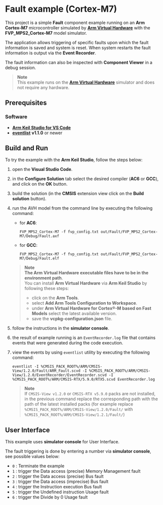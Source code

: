 # Fault example (Cortex-M7)

This project is a simple **Fault** component example running on an **Arm Cortex-M7** microcontroller simulated by
[**Arm Virtual Hardware**](https://www.arm.com/products/development-tools/simulation/virtual-hardware) with the **FVP_MPS2_Cortex-M7** model simulator.

The application allows triggering of specific faults upon which the fault information is saved and system is reset.
When system restarts the fault information is output via the **Event Recorder**.

The fault information can also be inspected with **Component Viewer** in a debug session.

> **Note**  
> This example runs on the [**Arm Virtual Hardware**](https://www.arm.com/products/development-tools/simulation/virtual-hardware) simulator
> and does not require any hardware.

## Prerequisites

### Software

- [**Arm Keil Studio for VS Code**](https://marketplace.visualstudio.com/items?itemName=Arm.keil-studio-pack)
- [**eventlist**](https://github.com/ARM-software/CMSIS-View/releases/tag/tools%2Feventlist%2F1.1.0) **v1.1.0** or newer

## Build and Run

To try the example with the **Arm Keil Studio**, follow the steps below:

 1. open the **Visual Studio Code**.
 2. in the **Configure Solution** tab select the desired compiler (**AC6** or **GCC**), and click on the **OK** button.
 3. build the solution (in the **CMSIS** extension view click on the **Build solution** button).
 4. run the AVH model from the command line by executing the following command:
    - for **AC6**:
      ```shell
      FVP_MPS2_Cortex-M7 -f fvp_config.txt out/Fault/FVP_MPS2_Cortex-M7/Debug/Fault.axf
      ```
    - for **GCC**:
      ```shell
      FVP_MPS2_Cortex-M7 -f fvp_config.txt out/Fault/FVP_MPS2_Cortex-M7/Debug/Fault.elf
      ```

    > **Note**  
    > **The Arm Virtual Hardware executable files have to be in the environment path**.  
    > You can install **Arm Virtual Hardware** via **Arm Keil Studio** by following these steps:
    > - click on the **Arm Tools**.
    > - select **Add Arm Tools Configuration to Workspace**.
    > - under **Arm Virtual Hardware for Cortex®-M based on Fast Models** select the latest available version.
    > - save the **vcpkg-configuration.json** file.

 5. follow the instructions in the **simulator console**.
 6. the result of example running is an `EventRecorder.log` file that contains events that were generated during the code execution.
 7. view the events by using `eventlist` utility by executing the following command:
    ```shell
    eventlist -I %CMSIS_PACK_ROOT%/ARM/CMSIS-View/1.2.0/Fault/ARM_Fault.scvd -I %CMSIS_PACK_ROOT%/ARM/CMSIS-View/1.2.0/EventRecorder/EventRecorder.scvd -I %CMSIS_PACK_ROOT%/ARM/CMSIS-RTX/5.9.0/RTX5.scvd EventRecorder.log
    ```

    > **Note**  
    > If `CMSIS-View v1.2.0` or `CMSIS-RTX v5.9.0` packs are not installed, in the previous command replace the corresponding path with the path of the latest installed packs
    > (for example replace `%CMSIS_PACK_ROOT%/ARM/CMSIS-View/1.2.0/Fault/` with `%CMSIS_PACK_ROOT%/ARM/CMSIS-View/1.2.1/Fault/`)

## User Interface

This example uses **simulator console** for User Interface.

The fault triggering is done by entering a number via **simulator console**, see possible values below:

- `0` : Terminate the example
- `1` : trigger the Data access (precise) Memory Management fault
- `2` : trigger the Data access (precise) Bus fault
- `3` : trigger the Data access (imprecise) Bus fault
- `4` : trigger the Instruction execution Bus fault
- `5` : trigger the Undefined instruction Usage fault
- `6` : trigger the Divide by 0 Usage fault
